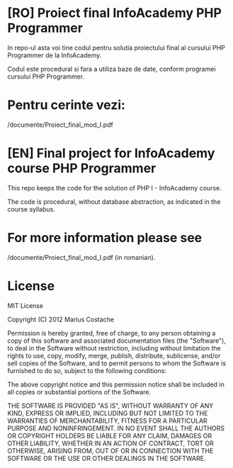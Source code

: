 [RO] Proiect final InfoAcademy PHP Programmer 
=

In repo-ul asta voi tine codul pentru solutia proiectului final al cursului PHP Programmer de la InfoAcademy.

Codul este procedural si fara a utiliza baze de date, conform programei cursului PHP Programmer.


Pentru cerinte vezi:
=

/documente/Proiect_final_mod_I.pdf



[EN]  Final project for InfoAcademy course PHP Programmer
=

This repo keeps the code for the solution of PHP I - InfoAcademy course.

The code is procedural, without database abstraction, as indicated in the course syllabus.

For more information please see 
=

/documente/Proiect_final_mod_I.pdf (in romanian).




License
=

MIT License

Copyright (C) 2012 Marius Costache

Permission is hereby granted, free of charge, to any person obtaining a copy of this software and associated documentation files (the "Software"), to deal in the Software without restriction, including without limitation the rights to use, copy, modify, merge, publish, distribute, sublicense, and/or sell copies of the Software, and to permit persons to whom the Software is furnished to do so, subject to the following conditions:

The above copyright notice and this permission notice shall be included in all copies or substantial portions of the Software.

THE SOFTWARE IS PROVIDED "AS IS", WITHOUT WARRANTY OF ANY KIND, EXPRESS OR IMPLIED, INCLUDING BUT NOT LIMITED TO THE WARRANTIES OF MERCHANTABILITY, FITNESS FOR A PARTICULAR PURPOSE AND NONINFRINGEMENT. IN NO EVENT SHALL THE AUTHORS OR COPYRIGHT HOLDERS BE LIABLE FOR ANY CLAIM, DAMAGES OR OTHER LIABILITY, WHETHER IN AN ACTION OF CONTRACT, TORT OR OTHERWISE, ARISING FROM, OUT OF OR IN CONNECTION WITH THE SOFTWARE OR THE USE OR OTHER DEALINGS IN THE SOFTWARE.
